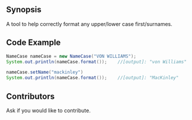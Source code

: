 ## Synopsis

A tool to help correctly format any upper/lower case first/surnames.

## Code Example

```java
NameCase nameCase = new NameCase("VON WILLIAMS");
System.out.println(nameCase.format());    //[output]: "von Williams"

nameCase.setName("mackinley")
System.out.println(nameCase.format());    //[output]: "MacKinley"
```

## Contributors

Ask if you would like to contribute.


